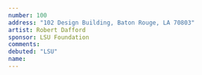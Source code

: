 ```yaml
---
number: 100
address: "102 Design Building, Baton Rouge, LA 70803"
artist: Robert Dafford
sponsor: LSU Foundation
comments: 
debuted: "LSU"
name: 
---
```

